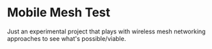 # Mobile Mesh Test

Just an experimental project that plays with wireless mesh networking approaches to see what's possible/viable.
